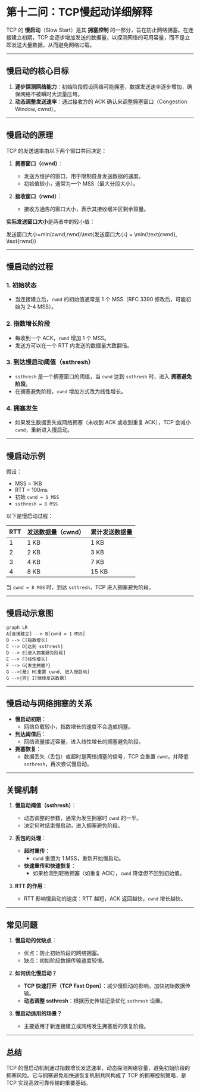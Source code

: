 # 第十二问：TCP慢起动详细解释
TCP 的 **慢启动**（Slow Start）是其 **拥塞控制** 的一部分，旨在防止网络拥塞。在连接建立初期，TCP 会逐步增加发送的数据量，以探测网络的可用容量，而不是立即发送大量数据，从而避免网络过载。

----------

## **慢启动的核心目标**

1.  **逐步探测网络能力**：初始阶段假设网络可能拥塞，数据发送速率逐步增加，确保网络不被瞬时大流量压垮。
2.  **动态调整发送速率**：通过接收方的 ACK 确认来调整拥塞窗口（Congestion Window, cwnd）。

----------

## **慢启动的原理**

TCP 的发送速率由以下两个窗口共同决定：

1.  **拥塞窗口（cwnd）**：
    
    -   发送方维护的窗口，用于限制自身发送数据的速度。
    -   初始值较小，通常为一个 MSS（最大分段大小）。
2.  **接收窗口（rwnd）**：
    
    -   接收方通告的窗口大小，表示其接收缓冲区剩余容量。

**实际发送窗口大小**是两者中的较小值：

发送窗口大小=min⁡(cwnd,rwnd)\text{发送窗口大小} = \min(\text{cwnd}, \text{rwnd})

----------

## **慢启动的过程**

### **1. 初始状态**

-   当连接建立后，`cwnd` 的初始值通常是 1 个 MSS（RFC 3390 修改后，可能初始为 2-4 MSS）。

### **2. 指数增长阶段**

-   每收到一个 ACK，`cwnd` 增加 1 个 MSS。
-   发送方可以在一个 RTT 内发送的数据量大致翻倍。

### **3. 到达慢启动阈值（ssthresh）**

-   `ssthresh` 是一个拥塞窗口的阈值，当 `cwnd` 达到 `ssthresh` 时，进入 **拥塞避免阶段**。
-   在拥塞避免阶段，`cwnd` 增加方式改为线性增长。

### **4. 拥塞发生**

-   如果发生数据丢失或网络拥塞（未收到 ACK 或收到重复 ACK），TCP 会减小 `cwnd`，重新进入慢启动。

----------

## **慢启动示例**

假设：

-   MSS = 1KB
-   RTT = 100ms
-   初始 `cwnd = 1 MSS`
-   `ssthresh = 8 MSS`

以下是慢启动过程：

| RTT | 发送数据量（cwnd） | 累计发送数据量 |
|-----|-------------------|--------------|
| 1   | 1 KB              | 1 KB         |
| 2   | 2 KB              | 3 KB         |
| 3   | 4 KB              | 7 KB         |
| 4   | 8 KB              | 15 KB        |

当 `cwnd = 8 MSS` 时，到达 `ssthresh`，TCP 进入拥塞避免阶段。

----------

## **慢启动示意图**

```mermaid
graph LR
A[连接建立] --> B[cwnd = 1 MSS]
B --> C[指数增长]
C --> D[达到 ssthresh]
D --> E[进入拥塞避免阶段]
E --> F[线性增长]
F --> G{发生拥塞?}
G -->|是| H[重置 cwnd, 进入慢启动]
G -->|否| I[继续发送数据]

```

----------

## **慢启动与网络拥塞的关系**

-   **慢启动初期**：
    -   网络负载较小，指数增长的速度不会造成拥塞。
-   **到达阈值后**：
    -   网络流量接近容量，进入线性增长的拥塞避免阶段。
-   **拥塞恢复**：
    -   数据丢失（丢包）或超时是网络拥塞的信号，TCP 会重置 `cwnd`，并降低 `ssthresh`，再次尝试慢启动。

----------

## **关键机制**

1.  **慢启动阈值（ssthresh）**：
    
    -   动态调整的参数，通常为发生拥塞时 `cwnd` 的一半。
    -   决定何时结束慢启动，进入拥塞避免阶段。
2.  **丢包的处理**：
    
    -   **超时重传**：
        -   `cwnd` 重置为 1 MSS，重新开始慢启动。
    -   **快速重传和快速恢复**：
        -   如果检测到轻微拥塞（如重复 ACK），`cwnd` 降低但不回到初始值。
3.  **RTT 的作用**：
    
    -   RTT 影响慢启动的速度：RTT 越短，ACK 返回越快，`cwnd` 增长越快。

----------

## **常见问题**

1.  **慢启动的优缺点**：
    
    -   优点：防止初始阶段的网络拥塞。
    -   缺点：初始阶段数据传输速度较慢。
2.  **如何优化慢启动？**
    
    -   **TCP 快速打开（TCP Fast Open）**：减少慢启动的影响，加快初始数据传输。
    -   **动态调整 ssthresh**：根据历史传输记录优化 `ssthresh` 设置。
3.  **慢启动适用的场景？**
    
    -   主要适用于新连接建立或网络发生拥塞后的恢复阶段。

----------

## **总结**

TCP 的慢启动机制通过指数增长发送速率，动态探测网络容量，避免初始阶段的拥塞风险。它与拥塞避免和快速恢复机制共同构成了 TCP 的拥塞控制策略，是 TCP 实现高效可靠传输的重要基础。